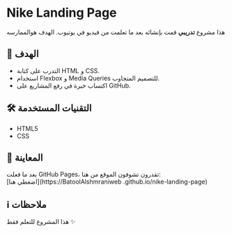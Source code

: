 # Nike Landing Page

 هذا مشروع **تدريبي**  قمت بإنشائه بعد ما تعلمت من فيديو في يوتيوب. الهدف هوالممارسه

## 📌 الهدف
- التدرب على كتابة HTML و CSS.
- استخدام Flexbox و Media Queries للتصميم المتجاوب.
- اكتساب خبرة في رفع المشاريع على GitHub.

## 🛠️ التقنيات المستخدمة
- HTML5
- CSS

## 🚀 المعاينة
بعد ما فعلت GitHub Pages، تقدرون تشوفون الموقع من هنا:  
[اضغطي هنا](https://BatoolAlshmraniweb
.github.io/nike-landing-page)

## ℹ️ ملاحظات
هذا المشروع للتعلم فقط ✨
